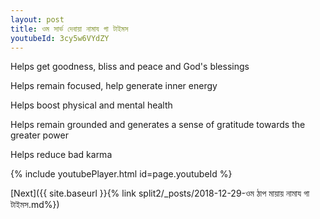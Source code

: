 ```yaml
---
layout: post
title: ওম সার্ভ দেবায়া নামায গা টাইমস
youtubeId: 3cy5w6VYdZY
---
```

 
 
Helps get goodness, bliss and peace and God's blessings
 
Helps remain focused, help generate inner energy 
 
Helps boost physical and mental health 
 
Helps remain grounded and generates a sense of gratitude towards the greater power 
 
Helps reduce bad karma
 
 
 
 


{% include youtubePlayer.html id=page.youtubeId %}
 
[Next]({{ site.baseurl }}{% link  split2/_posts/2018-12-29-ওম ঠাপ মায়ায় নামায গা টাইমস.md%})
 
